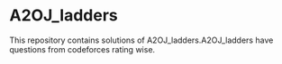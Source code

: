 # A2OJ_ladders
This repository contains solutions of A2OJ_ladders.A2OJ_ladders have questions from codeforces rating wise.
